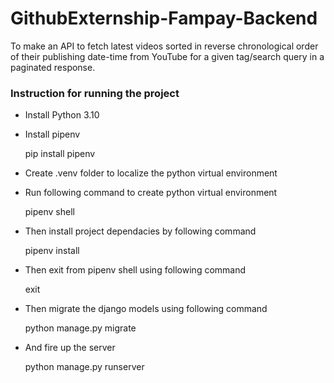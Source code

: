# GithubExternship-Fampay-Backend
To make an API to fetch latest videos sorted in reverse chronological order of their publishing date-time from YouTube for a given tag/search query in a paginated response.

### Instruction for running the project
- Install Python 3.10
- Install pipenv

    pip install pipenv
- Create .venv folder to localize the python virtual environment
- Run following command to create python virtual environment

    pipenv shell
- Then install project dependacies by following command

    pipenv install
- Then exit from pipenv shell using following command

    exit
- Then migrate the django models using following command

    python manage.py migrate
- And fire up the server

    python manage.py runserver